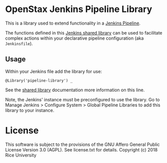 # OpenStax Jenkins Pipeline Library

This is a library used to extend functionality in a [Jenkins Pipeline](https://jenkins.io/doc/book/pipeline/).

The functions defined in this [Jenkins shared library](https://jenkins.io/doc/book/pipeline/shared-libraries/) can be used to facilitate complex actions within your declarative pipeline configuration (aka `Jenkinsfile`).

## Usage

Within your Jenkins file add the library for use:

```
@Library('pipeline-library') _
```

See the [shared library](https://jenkins.io/doc/book/pipeline/shared-libraries/) documentation more information on this line.

Note, the Jenkins' instance must be preconfigured to use the library. Go to Manage Jenkins > Configure System > Global Pipeline Libraries to add this library to your instance.

# License

This software is subject to the provisions of the GNU Affero General
Public License Version 3.0 (AGPL). See license.txt for details.
Copyright (c) 2018 Rice University

